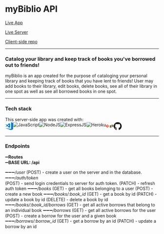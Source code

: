 # myBiblio API

[Live App](https://mybiblio.vercel.app/)

[Live Server](https://my-biblio-api.herokuapp.com/api)

[Client-side repo](https://github.com/danieljrenfro/my-biblio-client)

---
### Catalog your library and keep track of books you've borrowed out to friends!

myBiblio is an app created for the purpose of cataloging your personal library and keeping track of books that you have lent to friends! User may add books to their library, edit books, delete books, see all of their library in one spot as well as see all borrowed books in one spot. 

---
### Tech stack
This server-side app was created with:    
<img align="left" alt="Visual Studio Code" width="26px" src="https://raw.githubusercontent.com/github/explore/80688e429a7d4ef2fca1e82350fe8e3517d3494d/topics/visual-studio-code/visual-studio-code.png" />
<img align="left" alt="JavaScript" src="https://img.shields.io/badge/JavaScript-F7DF1E?style=for-the-badge&logo=javascript&logoColor=black" />
<img align="left" alt="NodeJS" src="https://img.shields.io/badge/Node.js-43853D?style=for-the-badge&logo=node.js&logoColor=white" />
<img align="left" alt="ExpressJS" src="https://img.shields.io/badge/Express.js-404D59?style=for-the-badge" />
<img align="left" alt="Heroku" src="https://img.shields.io/badge/Heroku-430098?style=for-the-badge&logo=heroku&logoColor=white" />
<img align="left" alt="Git" width="26px" src="https://raw.githubusercontent.com/github/explore/80688e429a7d4ef2fca1e82350fe8e3517d3494d/topics/git/git.png" />
<img align="left" alt="GitHub" width="26px" src="https://raw.githubusercontent.com/github/explore/78df643247d429f6cc873026c0622819ad797942/topics/github/github.png" />  

<br/>

---

### Endpoints
➖**Routes**    
➖**BASE URL: /api**   

➖➖➖*/user*
(POST) - create a user on the server and in the database.
➖➖➖*/auth/token*    
(POST) - send login credentials to server for auth token.
(PATCH) - refresh auth token
➖➖➖*/books*
(GET) - get all books belonging to a user
(POST) - create a new book
➖➖➖*/books/:book_id*
(GET) - get a book by id
(PATCH) - update a book by id
(DELETE) - delete a book by id
➖➖➖*/books/:book_id/borrows*
(GET) - get all active borrows that belong to an individual book
➖➖➖*/borrows*
(GET) - get all active borrows for the user
(POST) - create a borrow for the user and a given book
➖➖➖*/borrows/:borrow_id*
(GET) - get a borrow by an id
(PATCH) - update a borrow by an id

